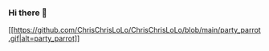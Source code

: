 ### Hi there 👋
[[https://github.com/ChrisChrisLoLo/ChrisChrisLoLo/blob/main/party_parrot.gif|alt=party_parrot]]

<!--
**ChrisChrisLoLo/ChrisChrisLoLo** is a ✨ _special_ ✨ repository because its `README.md` (this file) appears on your GitHub profile.

Here are some ideas to get you started:

- 🔭 I’m currently working on ...
- 🌱 I’m currently learning ...
- 👯 I’m looking to collaborate on ...
- 🤔 I’m looking for help with ...
- 💬 Ask me about ...
- 📫 How to reach me: ...
- 😄 Pronouns: ...
- ⚡ Fun fact: ...
-->
